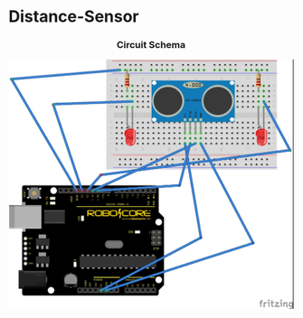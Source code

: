 # Distance-Sensor

<div align="center">
<h3>Circuit Schema</h3>
<img src="https://github.com/NewtonGaliza/Distance-Sensor/blob/master/distanceSensor.jpg"/>
</div>
